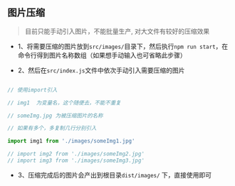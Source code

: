 ## 图片压缩

> 目前只能手动引入图片，不能批量生产, 对大文件有较好的压缩效果

- 1、将需要压缩的图片放到`src/images/`目录下，然后执行`npm run start`，在命令行得到图片名称数组（如果想手动输入也可省略此步骤）

- 2、然后在`src/index.js`文件中依次手动引入需要压缩的图片

```javascript

// 使用import引入

// img1  为变量名，这个随便去，不能不重复

// someImg.jpg 为被压缩图片的名称

// 如果有多个，多复制几行分别引入

import img1 from './images/someImg1.jpg'

// import img2 from './images/someImg2.jpg'
// import img3 from './images/someImg3.jpg'

```

- 3、压缩完成后的图片会产出到根目录`dist/images/` 下，直接使用即可